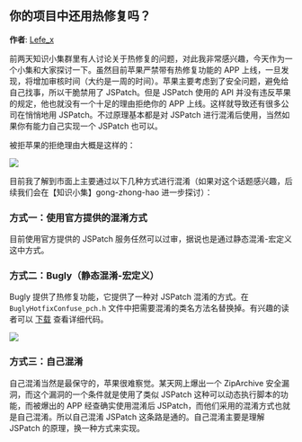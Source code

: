 你的项目中还用热修复吗？
--------
**作者**: [Lefe_x](https://weibo.com/u/5953150140)

前两天知识小集群里有人讨论关于热修复的问题，对此我非常感兴趣，今天作为一个小集和大家探讨一下。虽然目前苹果严禁带有热修复功能的 APP 上线，一旦发现，将增加审核时间（大约是一周的时间）。苹果主要考虑到了安全问题，避免给自己找事，所以干脆禁用了 JSPatch。但是 JSPatch 使用的 API 并没有违反苹果的规定，他也就没有一个十足的理由拒绝你的 APP 上线。这样就导致还有很多公司在悄悄地用 JSPatch。不过原理基本都是对 JSPatch 进行混淆后使用，当然如果你有能力自己实现一个 JSPatch 也可以。

被拒苹果的拒绝理由大概是这样的：

![](https://github.com/awesome-tips/iOS-Tips/blob/master/images/2018/07/1-1.jpeg)

目前我了解到市面上主要通过以下几种方式进行混淆（如果对这个话题感兴趣，后续我们会在【知识小集】gong-zhong-hao 进一步探讨）：

### 方式一：使用官方提供的混淆方式

目前使用官方提供的 JSPatch 服务任然可以过审，据说也是通过静态混淆-宏定义 这中方式。

### 方式二：Bugly（静态混淆-宏定义）

Bugly 提供了热修复功能，它提供了一种对 JSPatch 混淆的方式。在 `BuglyHotfixConfuse_pch.h` 文件中把需要混淆的类名方法名替换掉。有兴趣的读者可以 [下载](https://bugly.qq.com/v2/downloads) 查看详细代码。

![](https://github.com/awesome-tips/iOS-Tips/blob/master/images/2018/07/1-2.jpeg)

### 方式三：自己混淆

自己混淆当然是最保守的，苹果很难察觉。某天网上爆出一个 ZipArchive 安全漏洞，而这个漏洞的一个条件就是使用了类似 JSPatch 这种可以动态执行脚本的功能，而被爆出的 APP 经查确实使用混淆后 JSPatch，而他们采用的混淆方式也就是自己混淆。所以自己混淆 JSPatch 这条路是通的。自己混淆主要是理解 JSPatch 的原理，换一种方式来实现。


